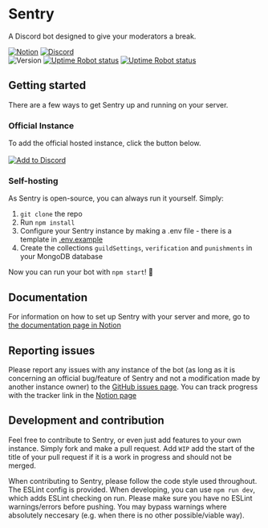 # Sentry
A Discord bot designed to give your moderators a break.

[![Notion](https://img.shields.io/badge/-notion-212121?logo=notion&style=flat)](https://www.notion.so/Sentry-9b1df2c92d8448a3934ec3de74217061) 
[![Discord](https://img.shields.io/discord/766723862766944318?color=7289DA&label=support%20discord)](https://discord.gg/V3macC3)\
![Version](https://img.shields.io/github/package-json/version/Anidox/Sentry?label=version) 
[![Uptime Robot status](https://img.shields.io/uptimerobot/status/m786154507-389a4a44e43a89aab2a12488?label=bot%20status)](https://status.sentrybot.tech) 
[![Uptime Robot status](https://img.shields.io/uptimerobot/status/m786154509-ca7e6a7e42db726e6bf2ba09?label=website%20status)](https://status.sentrybot.tech)

## Getting started
There are a few ways to get Sentry up and running on your server.

### Official Instance
To add the official hosted instance, click the button below.\
\
[![Add to Discord](https://img.shields.io/badge/-add%20sentry-%23ED213A?logo=discord&logoColor=white)](https://add.sentrybot.tech/)

### Self-hosting
As Sentry is open-source, you can always run it yourself. Simply:

  1. `git clone` the repo
  2. Run `npm install`
  3. Configure your Sentry instance by making a .env file - there is a template in [.env.example](.env.example)
  4. Create the collections `guildSettings`, `verification` and `punishments` in your MongoDB database
  
Now you can run your bot with `npm start`! 🎉

## Documentation
For information on how to set up Sentry with your server and more, go to [the documentation page in Notion](https://www.notion.so/Documentation-cc1267da93414b9e878af9c4c1edc407)

## Reporting issues
Please report any issues with any instance of the bot (as long as it is concerning an official bug/feature of Sentry and not a modification made by another instance owner) to the [GitHub issues page](https://github.com/Anidox/Sentry/issues). You can track progress with the tracker link in the [Notion page](https://www.notion.so/Sentry-9b1df2c92d8448a3934ec3de74217061)

## Development and contribution
Feel free to contribute to Sentry, or even just add features to your own instance. Simply fork and make a pull request. Add `WIP` add the start of the title of your pull request if it is a work in progress and should not be merged.

When contributing to Sentry, please follow the code style used throughout. The ESLint config is provided. When developing, you can use `npm run dev`, which adds ESLint checking on run. Please make sure you have no ESLint warnings/errors before pushing. You may bypass warnings where absolutely neccesary (e.g. when there is no other possible/viable way).
